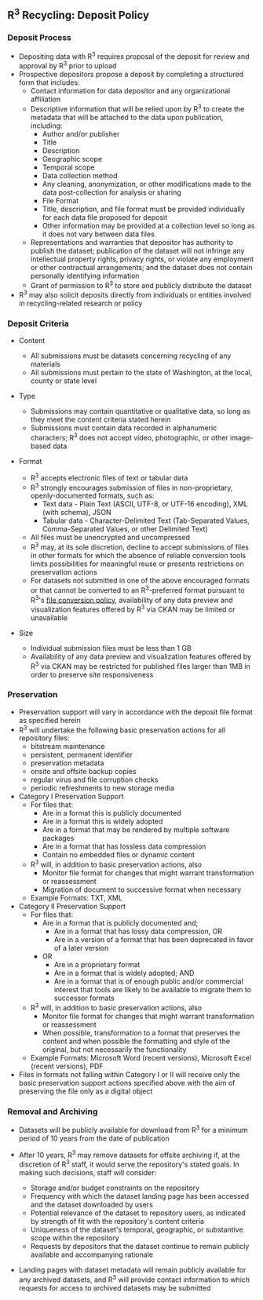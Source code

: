 ## R<sup>3</sup> Recycling: Deposit Policy

### Deposit Process

- Depositing data with R<sup>3</sup> requires proposal of the deposit for review and approval by R<sup>3</sup> prior to upload
- Prospective depositors propose a deposit by completing a structured form that includes:
  - Contact information for data depositor and any organizational affiliation
  - Descriptive information that will be relied upon by R<sup>3</sup> to create the metadata that will be attached to the data upon publication, including:
      - Author and/or publisher
      - Title
      - Description
      - Geographic scope
      - Temporal scope
      - Data collection method
      - Any cleaning, anonymization, or other modifications made to the data post-collection for analysis or sharing
      - File Format
    - Title, description, and file format must be provided individually for each data file proposed for deposit
    - Other information may be provided at a collection level so long as it does not vary between data files
  - Representations and warranties that depositor has authority to publish the dataset; publication of the dataset will not infringe any intellectual property rights, privacy rights, or violate any employment or other contractual arrangements; and the dataset does not contain personally identifying information
  - Grant of permission to R<sup>3</sup> to store and publicly distribute the dataset
- R<sup>3</sup> may also solicit deposits directly from individuals or entities involved in recycling-related research or policy

### Deposit Criteria

- Content
  - All submissions must be datasets concerning recycling of any materials
  - All submissions must pertain to the state of Washington, at the local, county or state level

- Type
  - Submissions may contain quantitative or qualitative data, so long as they meet the content criteria stated herein
  - Submissions must contain data recorded in alphanumeric characters; R<sup>3</sup> does not accept video, photographic, or other image-based data
- Format
  - R<sup>3</sup> accepts electronic files of text or tabular data
  - R<sup>3</sup> strongly encourages submission of files in non-proprietary, openly-documented formats, such as:
    - Text data - Plain Text (ASCII, UTF-8, or UTF-16 encoding), XML (with schema), JSON
    - Tabular data - Character-Delimited Text (Tab-Separated Values, Comma-Separated Values, or other Delimited Text)
   - All files must be unencrypted and uncompressed
  - R<sup>3</sup> may, at its sole discretion, decline to accept submissions of files in other formats for which the absence of reliable conversion tools limits possibilities for meaningful reuse or presents restrictions on preservation actions
  - For datasets not submitted in one of the above encouraged formats or that cannot be converted to an R<sup>3</sup>-preferred format pursuant to R<sup>3</sup>'s [file conversion policy](../transformation/transformationPolicy.md), availability of any data preview and visualization features offered by R<sup>3</sup> via CKAN may be limited or unavailable
- Size
  - Individual submission files must be less than 1 GB
  - Availability of any data preview and visualization features offered by R<sup>3</sup> via CKAN may be restricted for published files larger than 1MB in order to preserve site responsiveness

### Preservation

- Preservation support will vary in accordance with the deposit file format as specified herein
- R<sup>3</sup> will undertake the following basic preservation actions for all repository files:
  - bitstream maintenance
  - persistent, permanent identifier
  - preservation metadata
  - onsite and offsite backup copies
  - regular virus and file corruption checks
  - periodic refreshments to new storage media
- Category I Preservation Support
  - For files that:
    - Are in a format this is publicly documented
    - Are in a format this is widely adopted
    - Are in a format that may be rendered by multiple software packages
    - Are in a format that has lossless data compression
    - Contain no embedded files or dynamic content
  - R<sup>3</sup> will, in addition to basic preservation actions, also
    - Monitor file format for changes that might warrant transformation or reassessment
    - Migration of document to successive format when necessary
  - Example Formats: TXT, XML
- Category II Preservation Support
  - For files that:
    - Are in a format that is publicly documented and;
      - Are in a format that has lossy data compression, OR
      - Are in a version of a format that has been deprecated in favor of a later version
    - OR
      - Are in a proprietary format
      - Are in a format that is widely adopted; AND
      - Are in a format that is of enough public and/or commercial interest that tools are likely to be available to migrate them to successor formats
  - R<sup>3</sup> will, in addition to basic preservation actions, also
    - Monitor file format for changes that might warrant transformation or reassessment
    - When possible, transformation to a format that preserves the content and when possible the formatting and style of the original, but not necessarily the functionality
  - Example Formats: Microsoft Word (recent versions), Microsoft Excel (recent versions), PDF
- Files in formats not falling within Category I or II will receive only the basic preservation support actions specified above with the aim of preserving the file only as a digital object

### Removal and Archiving

- Datasets will be publicly available for download from R<sup>3</sup> for a minimum period of 10 years from the date of publication
- After 10 years, R<sup>3</sup> may remove datasets for offsite archiving if, at the discretion of R<sup>3</sup> staff, it would serve the repository's stated goals. In making such decisions, staff will consider:
  - Storage and/or budget constraints on the repository
  - Frequency with which the dataset landing page has been accessed and the dataset downloaded by users
  - Potential relevance of the dataset to repository users, as indicated by strength of fit with the repository's content criteria
  - Uniqueness of the dataset's temporal, geographic, or substantive scope within the repository
  - Requests by depositors that the dataset continue to remain publicly available and accompanying rationale

- Landing pages with dataset metadata will remain publicly available for any archived datasets, and R<sup>3</sup> will provide contact information to which requests for access to archived datasets may be submitted
